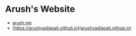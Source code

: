 # Arush's Website

- [arush.me](https://arush.me)
- [https://arushyadlapati.github.io](arushyadlapati.github.io)

